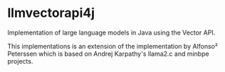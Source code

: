 # llmvectorapi4j
Implementation of large language models in Java using the Vector API.

This implementations is an extension of the implementation by Alfonso² Peterssen which is based on Andrej Karpathy's llama2.c and minbpe projects.
